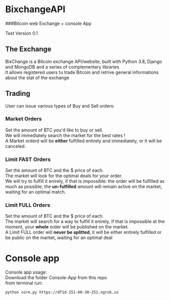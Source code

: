 # BixchangeAPI
###Bitcoin web Exchange + console App


Test Version 0.1

## The Exchange
BixChange is a Bitcoin exchange API/website, built with Python 3.8, Django and MongoDB and a series of complementary libraries\
It allows registered users tu trade Bitcoin and retrive general informations about the stat of the exchange

## Trading
User can issue various types of Buy and Sell orders:

### Market Orders
Set the amount of BTC you'd like to buy or sell.\
We will immediately search the market for the best rates !\
A Market orderd will be **either** fulfilled entirely and immediately, or it will be canceled.
### Limit FAST Orders
Set the amount of BTC and the $ price of each.\
The market will look for the optimal deals for your order.\
We will try to fulfill it enirely, if that is impossible: the order will be fulfilled as much as possible, the **un-fulfilled** amount will remain active on the market, waiting for an optimal match.
### Limit FULL Orders
Set the amount of BTC and the $ price of each.\
The market will search for a way to fulfill it enirely, if that is impossible at the moment, your **whole** order will be published on the market.\
A Limit FULL order will **never be splitted**, it will be either entirely fulfilled or be public on the market, waiting for an optimal deal

# Console app
Console app usage:\
Download the folder Console-App from this repo\
from terminal run:
```
python core.py https://df1d-151-60-30-251.ngrok.io
```
